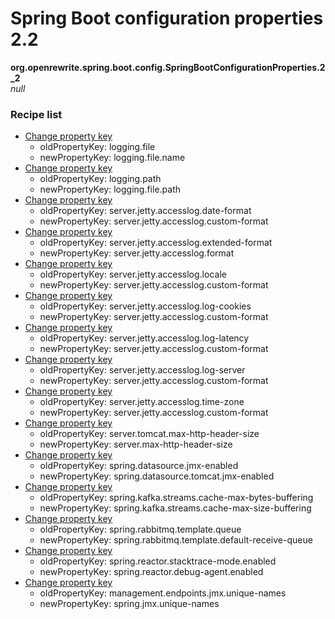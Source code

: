 # Spring Boot configuration properties 2.2

**org.openrewrite.spring.boot.config.SpringBootConfigurationProperties.2_2**  
_null_

### Recipe list

* [Change property key](https://docs.openrewrite.org/reference/recipes/properties/changepropertykey.md)
	* oldPropertyKey: logging.file
	* newPropertyKey: logging.file.name
* [Change property key](https://docs.openrewrite.org/reference/recipes/properties/changepropertykey.md)
	* oldPropertyKey: logging.path
	* newPropertyKey: logging.file.path
* [Change property key](https://docs.openrewrite.org/reference/recipes/properties/changepropertykey.md)
	* oldPropertyKey: server.jetty.accesslog.date-format
	* newPropertyKey: server.jetty.accesslog.custom-format
* [Change property key](https://docs.openrewrite.org/reference/recipes/properties/changepropertykey.md)
	* oldPropertyKey: server.jetty.accesslog.extended-format
	* newPropertyKey: server.jetty.accesslog.format
* [Change property key](https://docs.openrewrite.org/reference/recipes/properties/changepropertykey.md)
	* oldPropertyKey: server.jetty.accesslog.locale
	* newPropertyKey: server.jetty.accesslog.custom-format
* [Change property key](https://docs.openrewrite.org/reference/recipes/properties/changepropertykey.md)
	* oldPropertyKey: server.jetty.accesslog.log-cookies
	* newPropertyKey: server.jetty.accesslog.custom-format
* [Change property key](https://docs.openrewrite.org/reference/recipes/properties/changepropertykey.md)
	* oldPropertyKey: server.jetty.accesslog.log-latency
	* newPropertyKey: server.jetty.accesslog.custom-format
* [Change property key](https://docs.openrewrite.org/reference/recipes/properties/changepropertykey.md)
	* oldPropertyKey: server.jetty.accesslog.log-server
	* newPropertyKey: server.jetty.accesslog.custom-format
* [Change property key](https://docs.openrewrite.org/reference/recipes/properties/changepropertykey.md)
	* oldPropertyKey: server.jetty.accesslog.time-zone
	* newPropertyKey: server.jetty.accesslog.custom-format
* [Change property key](https://docs.openrewrite.org/reference/recipes/properties/changepropertykey.md)
	* oldPropertyKey: server.tomcat.max-http-header-size
	* newPropertyKey: server.max-http-header-size
* [Change property key](https://docs.openrewrite.org/reference/recipes/properties/changepropertykey.md)
	* oldPropertyKey: spring.datasource.jmx-enabled
	* newPropertyKey: spring.datasource.tomcat.jmx-enabled
* [Change property key](https://docs.openrewrite.org/reference/recipes/properties/changepropertykey.md)
	* oldPropertyKey: spring.kafka.streams.cache-max-bytes-buffering
	* newPropertyKey: spring.kafka.streams.cache-max-size-buffering
* [Change property key](https://docs.openrewrite.org/reference/recipes/properties/changepropertykey.md)
	* oldPropertyKey: spring.rabbitmq.template.queue
	* newPropertyKey: spring.rabbitmq.template.default-receive-queue
* [Change property key](https://docs.openrewrite.org/reference/recipes/properties/changepropertykey.md)
	* oldPropertyKey: spring.reactor.stacktrace-mode.enabled
	* newPropertyKey: spring.reactor.debug-agent.enabled
* [Change property key](https://docs.openrewrite.org/reference/recipes/properties/changepropertykey.md)
	* oldPropertyKey: management.endpoints.jmx.unique-names
	* newPropertyKey: spring.jmx.unique-names
